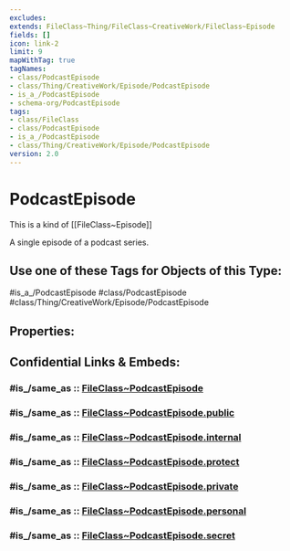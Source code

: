 ```yaml
---
excludes: 
extends: FileClass~Thing/FileClass~CreativeWork/FileClass~Episode
fields: []
icon: link-2
limit: 9
mapWithTag: true
tagNames:
- class/PodcastEpisode
- class/Thing/CreativeWork/Episode/PodcastEpisode
- is_a_/PodcastEpisode
- schema-org/PodcastEpisode
tags:
- class/FileClass
- class/PodcastEpisode
- is_a_/PodcastEpisode
- class/Thing/CreativeWork/Episode/PodcastEpisode
version: 2.0
---
```


# PodcastEpisode
This is a kind of [[FileClass~Episode]]

A single episode of a podcast series.


## Use one of these Tags for Objects of this Type:

#is_a_/PodcastEpisode
#class/PodcastEpisode
#class/Thing/CreativeWork/Episode/PodcastEpisode

## Properties:


## Confidential Links & Embeds: 

### #is_/same_as :: [FileClass~PodcastEpisode](/_Standards/fileClass/FileClass~Thing/FileClass~CreativeWork/FileClass~Episode/FileClass~PodcastEpisode.md) 

### #is_/same_as :: [FileClass~PodcastEpisode.public](/_public/fileClass/FileClass~Thing/FileClass~CreativeWork/FileClass~Episode/FileClass~PodcastEpisode.public.md) 

### #is_/same_as :: [FileClass~PodcastEpisode.internal](/_internal/fileClass/FileClass~Thing/FileClass~CreativeWork/FileClass~Episode/FileClass~PodcastEpisode.internal.md) 

### #is_/same_as :: [FileClass~PodcastEpisode.protect](/_protect/fileClass/FileClass~Thing/FileClass~CreativeWork/FileClass~Episode/FileClass~PodcastEpisode.protect.md) 

### #is_/same_as :: [FileClass~PodcastEpisode.private](/_private/fileClass/FileClass~Thing/FileClass~CreativeWork/FileClass~Episode/FileClass~PodcastEpisode.private.md) 

### #is_/same_as :: [FileClass~PodcastEpisode.personal](/_personal/fileClass/FileClass~Thing/FileClass~CreativeWork/FileClass~Episode/FileClass~PodcastEpisode.personal.md) 

### #is_/same_as :: [FileClass~PodcastEpisode.secret](/_secret/fileClass/FileClass~Thing/FileClass~CreativeWork/FileClass~Episode/FileClass~PodcastEpisode.secret.md)

